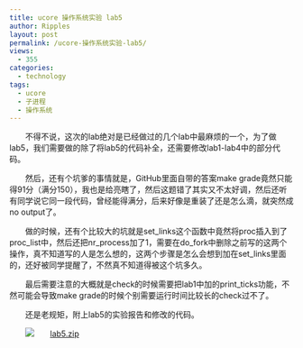 ```yaml
---
title: ucore 操作系统实验 lab5
author: Ripples
layout: post
permalink: /ucore-操作系统实验-lab5/
views:
  - 355
categories:
  - technology
tags:
  - ucore
  - 子进程
  - 操作系统
---
```

<p style="text-indent: 2em;">
  不得不说，这次的lab绝对是已经做过的几个lab中最麻烦的一个，为了做lab5，我们需要做的除了将lab5的代码补全，还需要修改lab1-lab4中的部分代码。
</p>

<p style="text-indent: 2em;">
  然后，还有个坑爹的事情就是，GitHub里面自带的答案make grade竟然只能得91分（满分150），我也是给亮瞎了，然后这题错了其实又不太好调，然后还听有同学说它同一段代码，曾经能得满分，后来好像是重装了还是怎么滴，就突然成no output了。
</p>

<!--more-->

<p style="text-indent: 2em;">
  做的时候，还有个比较大的坑就是set_links这个函数中竟然将proc插入到了proc_list中，然后还把nr_process加了1，需要在do_fork中删除之前写的这两个操作，真不知道写的人是怎么想的，这两个步骤是怎么会想到加在set_links里面的，还好被同学提醒了，不然真不知道得被这个坑多久。
</p>

<p style="text-indent: 2em;">
  最后需要注意的大概就是check的时候需要把lab1中加的print_ticks功能，不然可能会导致make grade的时候个别需要运行时间比较长的check过不了。
</p>

<p style="text-indent: 2em;">
  还是老规矩，附上lab5的实验报告和修改的代码。
</p>

<p style="line-height: 16px; text-indent: 2em;">
  <img src="http://geekjayvic.sinaapp.com/wp-content/plugins/wp-ueditor2/ueditor/dialogs/attachment/fileTypeImages/icon_rar.gif" /><a href="http://geekjayvic-wordpress.stor.sinaapp.com/uploads/2014/12/lab51.zip">lab5.zip</a>
</p>
